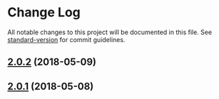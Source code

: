 # Change Log

All notable changes to this project will be documented in this file. See [standard-version](https://github.com/conventional-changelog/standard-version) for commit guidelines.

<a name="2.0.2"></a>
## [2.0.2](https://github.com/piobyte/flamingo-sentry/compare/v2.0.1...v2.0.2) (2018-05-09)



<a name="2.0.1"></a>
## [2.0.1](https://github.com/piobyte/flamingo-sentry/compare/v2.0.0...v2.0.1) (2018-05-08)
